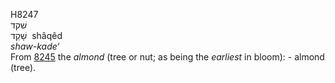 <body>
  <p>H8247<br>  שׁקד  <br> שָׁקֵד  ‎  shâqêd  <br><i>shaw-kade‘ </i><br>From <a href="h8245.htm">8245</a>  the <i>almond</i> (tree or nut; as being the <i>earliest</i> in bloom): - almond (tree).<br></p>
 </body>